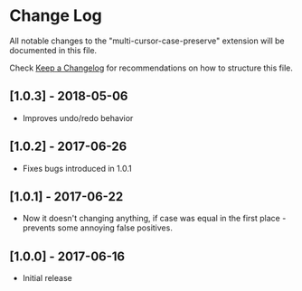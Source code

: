 # Change Log

All notable changes to the "multi-cursor-case-preserve" extension will be documented in this file.

Check [Keep a Changelog](http://keepachangelog.com/) for recommendations on how to structure this file.

## [1.0.3] - 2018-05-06

*   Improves undo/redo behavior

## [1.0.2] - 2017-06-26

*   Fixes bugs introduced in 1.0.1

## [1.0.1] - 2017-06-22

*   Now it doesn't changing anything, if case was equal in the first place - prevents some annoying false positives.

## [1.0.0] - 2017-06-16

*   Initial release
